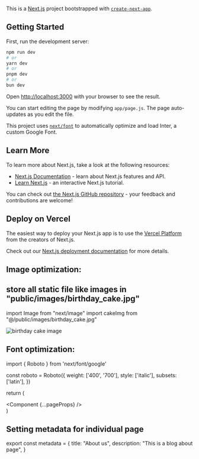 This is a [Next.js](https://nextjs.org/) project bootstrapped with [`create-next-app`](https://github.com/vercel/next.js/tree/canary/packages/create-next-app).

## Getting Started

First, run the development server:

```bash
npm run dev
# or
yarn dev
# or
pnpm dev
# or
bun dev
```

Open [http://localhost:3000](http://localhost:3000) with your browser to see the result.

You can start editing the page by modifying `app/page.js`. The page auto-updates as you edit the file.

This project uses [`next/font`](https://nextjs.org/docs/basic-features/font-optimization) to automatically optimize and load Inter, a custom Google Font.

## Learn More

To learn more about Next.js, take a look at the following resources:

- [Next.js Documentation](https://nextjs.org/docs) - learn about Next.js features and API.
- [Learn Next.js](https://nextjs.org/learn) - an interactive Next.js tutorial.

You can check out [the Next.js GitHub repository](https://github.com/vercel/next.js/) - your feedback and contributions are welcome!

## Deploy on Vercel

The easiest way to deploy your Next.js app is to use the [Vercel Platform](https://vercel.com/new?utm_medium=default-template&filter=next.js&utm_source=create-next-app&utm_campaign=create-next-app-readme) from the creators of Next.js.

Check out our [Next.js deployment documentation](https://nextjs.org/docs/deployment) for more details.


## Image optimization:
## store all static file like images in "public/images/birthday_cake.jpg"

import Image from "next/image"
import cakeImg from "@/public/images/birthday_cake.jpg"

<Image src={cakeImg} alt="birthday cake image" />

## Font optimization:

import { Roboto } from 'next/font/google'

const roboto = Roboto({
    weight: ['400', '700'],
    style: ['italic'],
    subsets: ['latin'],
  })

  return (
    <main className={roboto.className}>
      <Component {...pageProps} />
    </main>
  )

## Setting metadata for individual page
  export const metadata = {
    title: "About us",
    description: "This is a blog about page",
  }